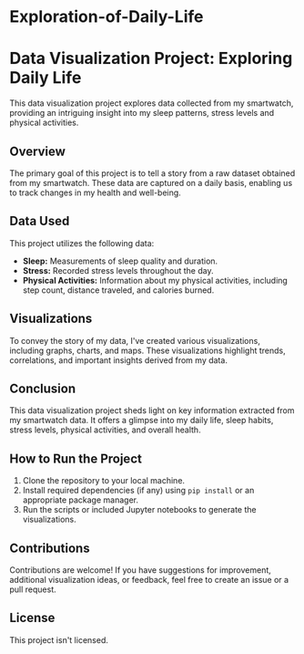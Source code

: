 # Exploration-of-Daily-Life

# Data Visualization Project: Exploring Daily Life

This data visualization project explores data collected from my smartwatch, providing an intriguing insight into my sleep patterns, stress levels and physical activities.

## Overview

The primary goal of this project is to tell a story from a raw dataset obtained from my smartwatch. These data are captured on a daily basis, enabling us to track changes in my health and well-being.

## Data Used

This project utilizes the following data:
- **Sleep:** Measurements of sleep quality and duration.
- **Stress:** Recorded stress levels throughout the day.
- **Physical Activities:** Information about my physical activities, including step count, distance traveled, and calories burned.

## Visualizations

To convey the story of my data, I've created various visualizations, including graphs, charts, and maps. These visualizations highlight trends, correlations, and important insights derived from my data.

## Conclusion

This data visualization project sheds light on key information extracted from my smartwatch data. It offers a glimpse into my daily life, sleep habits, stress levels, physical activities, and overall health.

## How to Run the Project

1. Clone the repository to your local machine.
2. Install required dependencies (if any) using `pip install` or an appropriate package manager.
3. Run the scripts or included Jupyter notebooks to generate the visualizations.

## Contributions

Contributions are welcome! If you have suggestions for improvement, additional visualization ideas, or feedback, feel free to create an issue or a pull request.

## License

This project isn't licensed.
